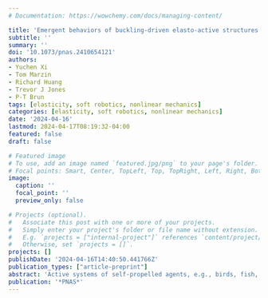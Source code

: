 ```yaml
---
# Documentation: https://wowchemy.com/docs/managing-content/

title: 'Emergent behaviors of buckling-driven elasto-active structures'
subtitle: ''
summary: ''
doi: '10.1073/pnas.2410654121'
authors:
- Yuchen Xi
- Tom Marzin
- Richard Huang
- Trevor J Jones
- P-T Brun
tags: [elasticity, soft robotics, nonlinear mechanics]
categories: [elasticity, soft robotics, nonlinear mechanics]
date: '2024-04-16'
lastmod: 2024-04-17T08:19:32-04:00
featured: false
draft: false

# Featured image
# To use, add an image named `featured.jpg/png` to your page's folder.
# Focal points: Smart, Center, TopLeft, Top, TopRight, Left, Right, BottomLeft, Bottom, BottomRight.
image:
  caption: ''
  focal_point: ''
  preview_only: false

# Projects (optional).
#   Associate this post with one or more of your projects.
#   Simply enter your project's folder or file name without extension.
#   E.g. `projects = ["internal-project"]` references `content/project/deep-learning/index.md`.
#   Otherwise, set `projects = []`.
projects: []
publishDate: '2024-04-16T14:40:50.441766Z'
publication_types: ["article-preprint"]
abstract: 'Active systems of self-propelled agents, e.g., birds, fish, and bacteria, can organize their collective motion into myriad autonomous behaviors. Ubiquitous in nature and across length scales, such phenomena are also amenable to artificial settings, e.g., where brainless self-propelled robots orchestrate their movements into spatial-temporal patterns via the application of external cues or when confined within flexible boundaries. Like their natural counterparts, these approaches typically require many units to initiate collective motion, so controlling the ensuing dynamics is challenging. Here, we demonstrate a simple mechanism that leverages nonlinear elasticity to tame near-diffusive motile particles in forming structures capable of directed motion and other emergent behaviors. Our elasto-active system comprises two centimeter-sized self-propelled microbots connected with elastic beams. These microbots exert forces that suffice to buckle the beam and set the structure in motion. We first rationalize the physics of the interaction between the beam and the microbots. Then we use reduced-order models to predict the interactions of our elasto-active structures with boundaries, e.g., walls and constrictions, and demonstrate how they can exhibit remarkable emergent behaviors such as maze navigation. These findings demonstrate that allowing and understanding changes in body morphology can enhance the capabilities of active matter systems and enable the design of robotic materials capable of space exploration, adaptation, and complex interactions with their surrounding environment.'
publication: '*PNAS*'
---
```

